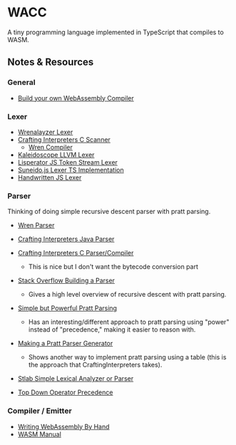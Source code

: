 # WACC

A tiny programming language implemented in TypeScript that compiles to WASM.

## Notes & Resources

### General

- [Build your own WebAssembly Compiler](https://blog.scottlogic.com/2019/05/17/webassembly-compiler.html)

### Lexer

- [Wrenalayzer Lexer](https://github.com/munificent/wrenalyzer/blob/master/lexer.wren)
- [Crafting Interpreters C Scanner](https://craftinginterpreters.com/scanning-on-demand.html)
  - [Wren Compiler](https://github.com/wren-lang/wren/blob/main/src/vm/wren_compiler.c)
- [Kaleidoscope LLVM Lexer](https://llvm.org/docs/tutorial/MyFirstLanguageFrontend/LangImpl01.html)
- [Lisperator JS Token Stream Lexer](http://lisperator.net/pltut/parser/token-stream)
- [Suneido.js Lexer TS Implementation](https://github.com/apmckinlay/suneido.js/blob/master/runtime/lexer.ts)
- [Handwritten JS Lexer](https://eli.thegreenplace.net/2013/07/16/hand-written-lexer-in-javascript-compared-to-the-regex-based-ones)

### Parser

Thinking of doing simple recursive descent parser with pratt parsing.

- [Wren Parser](https://github.com/munificent/wrenalyzer/blob/master/parser.wren)
- [Crafting Interpreters Java Parser](https://craftinginterpreters.com/parsing-expressions.html)
- [Crafting Interpreters C Parser/Compiler](https://craftinginterpreters.com/compiling-expressions.html)
  - This is nice but I don't want the bytecode conversion part
- [Stack Overflow Building a Parser](https://stackoverflow.com/questions/9452584/building-a-parser-part-i)

  - Gives a high level overview of recursive descent with pratt parsing.

- [Simple but Powerful Pratt Parsing](https://matklad.github.io/2020/04/13/simple-but-powerful-pratt-parsing.html)

  - Has an interesting/different approach to pratt parsing using "power" instead of "precedence," making it easier to reason with.

- [Making a Pratt Parser Generator](https://www.robertjacobson.dev/designing-a-pratt-parser-generator)
  - Shows another way to implement pratt parsing using a table (this is the approach that CraftingInterpreters takes).
- [Stlab Simple Lexical Analyzer or Parser](http://stlab.cc/legacy/how-to-write-a-simple-lexical-analyzer-or-parser.html)
- [Top Down Operator Precedence](http://crockford.com/javascript/tdop/tdop.html)

### Compiler / Emitter

- [Writing WebAssembly By Hand](https://blog.scottlogic.com/2018/04/26/webassembly-by-hand.html)
- [WASM Manual](https://github.com/sunfishcode/wasm-reference-manual/blob/master/WebAssembly.md)
